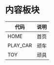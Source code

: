 # 内容板块

|代码          |说明
|-------------|-------
|HOME         |首页
|PLAY_CAR     |顽车
|TOY          |顽具

